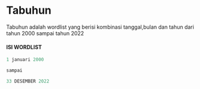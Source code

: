 # Tabuhun
Tabuhun adalah wordlist yang berisi kombinasi tanggal,bulan dan tahun dari tahun 2000 sampai tahun 2022

#### ISI WORDLIST 
```py
1 januari 2000

sampai 

33 DESEMBER 2022
```
